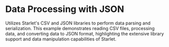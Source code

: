 # Data Processing with JSON

Utilizes Starlet's CSV and JSON libraries to perform data parsing and serialization. This example demonstrates reading CSV files, processing data, and converting data to JSON format, highlighting the extensive library support and data manipulation capabilities of Starlet.
